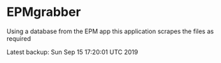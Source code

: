 # EPMgrabber
Using a database from the EPM app this application scrapes the files as required


Latest backup: Sun Sep 15 17:20:01 UTC 2019
